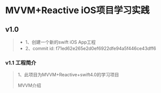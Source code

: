 # MVVM+Reactive iOS项目学习实践

## v1.0

>- 1、创建一个新的swift iOS App工程
>- 2、commit id: f71ed62e265e2d0ef6922dfe94a5f446ce43dff6

### v1.1 工程简介

>1、此项目为MVVM+Reactive+swift4.0的学习项目
>
>MVVM介绍

